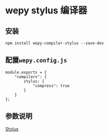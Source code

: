 # wepy stylus 编译器

## 安装

```
npm install wepy-compiler-stylus --save-dev
```


## 配置`wepy.config.js`

```
module.exports = {
    "compilers": {
        stylus: {
            "compress": true
        }
    }
};
```

## 参数说明

[Stylus](http://www.zhangxinxu.com/jq/stylus/js.php)